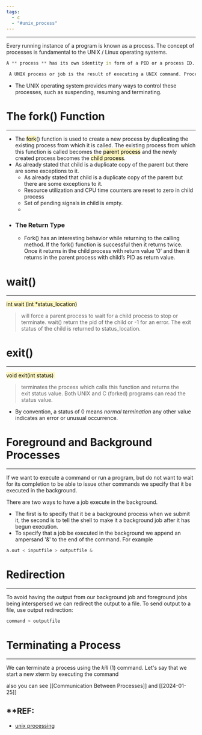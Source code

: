 ```yaml
---
tags:
  - c
  - "#unix_process"
---
```

---

Every running instance of a program is known as a process. The concept of processes is fundamental to the UNIX / Linux operating systems.

```d
A ** process ** has its own identity in form of a PID or a process ID. This PID for each process is unique across the whole operating system. Also, each process has its own process address space where memory segments like code segment, data segment, stack segment etc are placed.
```

```def
 A UNIX process or job is the result of executing a UNIX command. Processes are created by UNIX commands (including the commands that open windows in X), program execution (including _gcc_ (1), _mail_ (1) and programs you write and compile), and the C-shell command interpreter itself. At any moment a process may be either running or stopped. 
```
 
 - The UNIX operating system provides many ways to control these processes, such as suspending, resuming and terminating.

 # **The fork() Function**
 ---

- The <mark style="background: #FFF3A3A6;">fork</mark>() function is used to create a new process by duplicating the existing process from which it is called. The existing process from which this function is called becomes the <mark style="background: #FFF3A3A6;">parent process</mark> and the newly created process becomes the <mark style="background: #FFF3A3A6;">child process</mark>.
- As already stated that child is a duplicate copy of the parent but there are some exceptions to it.
	- As already stated that child is a duplicate copy of the parent but there are some exceptions to it.
	- Resource utilization and CPU time counters are reset to zero in child process
	- Set of pending signals in child is empty.
	- 
- ### The Return Type
	- Fork() has an interesting behavior while returning to the calling method. If the fork() function is successful then it returns twice. Once it returns in the child process with return value ‘0’ and then it returns in the parent process with child’s PID as return value.

# wait()
---

<mark style="background: #FFF3A3A6;">int wait (int *status_location)</mark> 

> will force a parent process to wait for a child process to stop or terminate. wait() return the pid of the child or -1 for an error. The exit status of the child is returned to status_location.

# exit()
---

<mark style="background: #FFF3A3A6;">void exit(int status) </mark>

>terminates the process which calls this function and returns the exit status value. Both UNIX and C (forked) programs can read the status value.

- By convention, a status of 0 means _normal termination_ any other value indicates an error or unusual occurrence.

# Foreground and Background Processes
---

If we want to execute a command or run a program, but do not want to wait for its completion to be able to issue other commands we specify that it be executed in the background. 

There are two ways to have a job execute in the background. 
- The first is to specify that it be a background process when we submit it, the second is to tell the shell to make it a background job after it has begun execution. 
- To specify that a job be executed in the background we append an ampersand '&' to the end of the command. For example

```c
a.out < inputfile > outputfile &
```

# Redirection

---

To avoid having the output from our background job and foreground jobs being interspersed we can redirect the output to a file. To send output to a file, use output redirection:

```c
command > outputfile
```


# Terminating a Process
---

We can terminate a process using the _kill_ (1) command. Let's say that we start a new xterm by executing the command

also you can see [[Communication Between Processes]] and [[2024-01-25]]


**REF:
---
 - [unix processing ](http://nob.cs.ucdavis.edu/classes/ecs030-2002-02/handouts/unixproc.html)
   